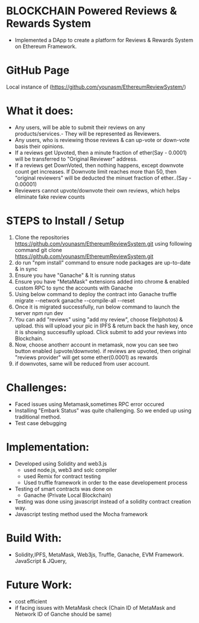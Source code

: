 # BLOCKCHAIN Powered Reviews & Rewards System

- Implemented a DApp to create a platform for Reviews & Rewards System on Ethereum Framework.

# GitHub Page

Local instance of (https://github.com/younasm/EthereumReviewSystem/)

# What it does:

- Any users, will be able to submit their reviews on any products/services.- They will be represented as Reviewers.
- Any users, who is reviewing those reviews & can up-vote or down-vote basis their opinions.
- If a reviews get Upvoted, then a minute fraction of ether(Say - 0.0001) will be transferred to "Original Reviewer" address.
- If a reviews get DownVoted, then nothing happens, except downvote count get increases. If Downvote limit reaches more than 50, then "original reviewers" will be deducted the minuet fraction of ether..(Say - 0.00001)
- Reviewers cannot upvote/downvote their own reviews, which helps eliminate fake review counts

# STEPS to Install / Setup

1. Clone the repositories https://github.com/younasm/EthereumReviewSystem.git using following command
   git clone https://github.com/younasm/EthereumReviewSystem.git
2. do run "npm install" command to ensure node packages are up-to-date & in sync
3. Ensure you have "Ganache" & It is running status
4. Ensure you have "MetaMask" extensions added into chrome & enabled custom RPC to sync the accounts with Ganache
5. Using below command to deploy the contract into Ganache
   truffle migrate --network ganache --compile-all --reset
6. Once it is migrated successfully, run below command to launch the server
   npm run dev
7. You can add "reviews" using "add my review", choose file(photos) & upload. this will upload your pic in IPFS & return back the hash key, once it is showing succesuflly upload. Click submit to add your reviews into Blockchain.
8. Now, choose anotherr account in metamask, now you can see two button enabled (upvote/downvote). if reviews are upvoted, then original "reviews provider" will get some ether(0.0001) as rewards
9. if downvotes, same will be reduced from user account.

# Challenges:

- Faced issues using Metamask,sometimes RPC error occured
- Installing "Embark Status" was quite challenging. So we ended up using traditional method.
- Test case debugging

# Implementation:

- Developed using Solidity and web3.js
  - used node.js, web3 and solc compiler
  - used Remix for contract testing
  - Used truffle framework in order to the ease developement process
- Testing of smart contracts was done on
  - Ganache (Private Local Blockchain)
- Testing was done using javascript instead of a solidity contract creation way.
- Javascript testing method used the Mocha framework

# Build With:

- Solidity,IPFS, MetaMask, Web3js, Truffle, Ganache, EVM Framework. JavaScript & JQuery,

# Future Work:

- cost efficient
- if facing issues with MetaMask check (Chain ID of MetaMask and Network ID of Ganche should be same)
